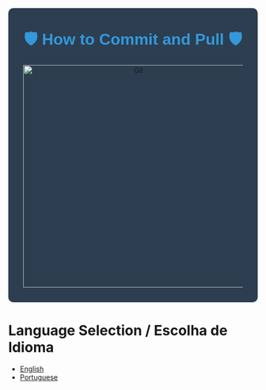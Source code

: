 <div align="center" style="background-color: #2c3e50; padding: 30px; border-radius: 10px;">

   <h1 style="color: #3498db; font-family: 'Arial', sans-serif; margin-top: 10px; font-size: 32px; font-weight: bold;">🛡️ How to Commit and Pull 🛡️</h1>

   <img src="https://media.licdn.com/dms/image/C4D12AQF6-4QGS0Gw2Q/article-cover_image-shrink_720_1280/0/1623147132038?e=2147483647&v=beta&t=63_JWmPGVzpGN3Fj4Y33J6aF9gjXl8GgIckyfzZ3Jow" alt="Git" style="border-radius: 20% width: 450px; height: 450px;">

</div>

# Language Selection / Escolha de Idioma

- [English](https://github.com/nicolaspoersch/github-guide/blob/main/EN.md)
- [Portuguese](https://github.com/nicolaspoersch/github-guide/blob/main/PT-BR.md)
